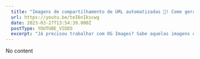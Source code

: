 ```yaml
---
  title: "Imagens de compartilhamento de URL automatizadas 🤖! Como gerar OG Images?"
  url: https://youtu.be/teI6nIkscwg
  date: 2023-03-27T13:54:39.000Z
  postType: YOUTUBE_VIDEO
  excerpt: "Já precisou trabalhar com OG Images? Sabe aquelas imagens de compartilhamento quando você coloca um link no twitter, linkedin e até mesmo whatsapp? Existe uma CIÊNCIA por traz de gerar essas imagens e no vídeo de hoje você vai acompanhar minha exploração disso trazendo conteúdo pro meu site pessoal https://mariosouto.com"
---
```

  
  No content
  